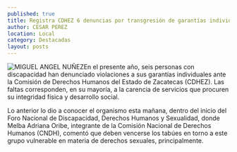 ```yaml
---
published: true
title: Registra CDHEZ 6 denuncias por transgresión de garantías individuales a personas con discapacidad
author: CESAR PEREZ
location: Local
category: Destacadas
layout: posts
---
```


![MIGUEL ANGEL NUÑEZ](http://i.imgur.com/l2vdGrEm.jpg)En el presente año, seis personas con discapacidad han denunciado violaciones a sus garantías individuales ante la Comisión de Derechos Humanos del Estado de Zacatecas (CDHEZ). Las faltas corresponden, en su mayoría, a la carencia de servicios que procuren su integridad física y desarrollo social.

Lo anterior lo dio a conocer el organismo esta mañana, dentro del inicio del Foro Nacional de Discapacidad, Derechos Humanos y Sexualidad, donde Melba Adriana Oribe, integrante de la Comisión Nacional de Derechos Humanos (CNDH), comentó que deben vencerse los tabúes en torno a este grupo vulnerable en materia de derechos sexuales, principalmente.
